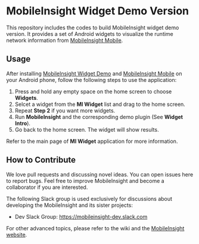 MobileInsight Widget Demo Version
==============

This repository includes the codes to build MobileInsight widget demo version. It provides a set of Android widgets to visualize the runtime network information from [MobileInsight Mobile](https://github.com/mobile-insight/mobileinsight-mobile/releases).

## Usage

After installing [MobileInsight Widget Demo](https://github.com/mobile-insight/mobileinsight-widgetdemo/releases) and [MobileInsight Mobile](https://github.com/mobile-insight/mobileinsight-mobile/releases) on your Android phone, follow the following steps to use the application:

1. Press and hold any empty space on the home screen to choose **Widgets**.
2. Selcet a widget from the **MI Widget** list and drag to the home screen.
3. Repeat **Step 2** if you want more widgets.
4. Run **MobileInsight** and the corresponding demo plugin (See **Widget Intro**).
5. Go back to the home screen. The widget will show results.

Refer to the main page of **MI Widget** application for more information.

## How to Contribute

We love pull requests and discussing novel ideas. You can open issues here to report bugs. Feel free to improve MobileInsight and become a collaborator if you are interested.

The following Slack group is used exclusively for discussions about developing the MobileInsight and its sister projects:

+ Dev Slack Group: https://mobileinsight-dev.slack.com

For other advanced topics, please refer to the wiki and the [MobileInsight website](http://mobileinsight.net).